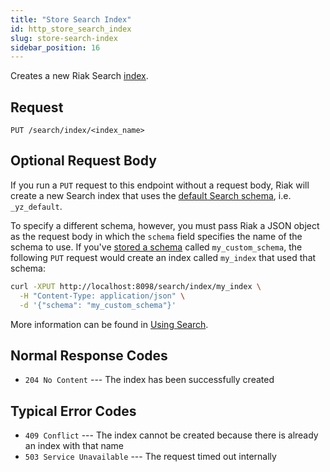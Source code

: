 ```yaml
---
title: "Store Search Index"
id: http_store_search_index
slug: store-search-index
sidebar_position: 16
---
```


Creates a new Riak Search [index](../../../developing/usage/search.md#setup).

## Request

```
PUT /search/index/<index_name>
```

## Optional Request Body

If you run a `PUT` request to this endpoint without a request body, Riak
will create a new Search index that uses the [default Search schema](../../../developing/usage/search-schemas.md#the-default-schema), i.e. `_yz_default`.

To specify a different schema, however, you must pass Riak a JSON object
as the request body in which the `schema` field specifies the name of
the schema to use. If you've [stored a schema](../../../developing/usage/search-schemas.md#custom-schemas) called `my_custom_schema`, the following `PUT`
request would create an index called `my_index` that used that schema:

```bash
curl -XPUT http://localhost:8098/search/index/my_index \
  -H "Content-Type: application/json" \
  -d '{"schema": "my_custom_schema"}'
```

More information can be found in [Using Search](../../../developing/usage/search.md).

## Normal Response Codes

* `204 No Content` --- The index has been successfully created

## Typical Error Codes

* `409 Conflict` --- The index cannot be created because there is
    already an index with that name
* `503 Service Unavailable` --- The request timed out internally
